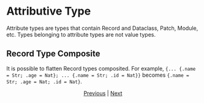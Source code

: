 # Attributive Type

Attribute types are types that contain Record and Dataclass, Patch, Module, etc.
Types belonging to attribute types are not value types.

## Record Type Composite 

It is possible to flatten Record types composited.
For example, `{... {.name = Str; .age = Nat}; ... {.name = Str; .id = Nat}}` becomes `{.name = Str; .age = Nat; .id = Nat}`.

<p align='center'>
    <a href='./08_value.md'>Previous</a> | <a href='./10_interval.md'>Next</a>
</p>